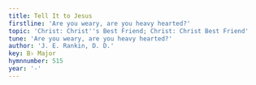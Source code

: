 ```yaml
---
title: Tell It to Jesus
firstline: 'Are you weary, are you heavy hearted?'
topic: 'Christ: Christ''s Best Friend; Christ: Christ Best Friend'
tune: 'Are you weary, are you heavy hearted?'
author: 'J. E. Rankin, D. D.'
key: B♭ Major
hymnnumber: 515
year: '-'
---
```

